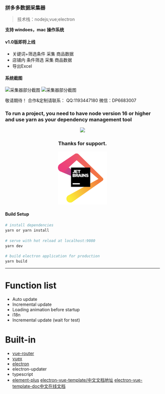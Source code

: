### 拼多多数据采集器

> 技术栈：nodejs;vue;electron

 **支持 windoes，mac 操作系统** 

#### v1.0版即将上线
- 关键词+筛选条件  采集 商品数据
- 店铺内 条件筛选  采集 商品数据
- 导出Excel

#### 系统截图

![采集器部分截图](https://zy-yusouu.oss-accelerate.aliyuncs.com/wp-content/uploads/2022/03/1648399275-2e8394b18cae5da.png)
![采集器部分截图](https://zy-yusouu.oss-accelerate.aliyuncs.com/wp-content/uploads/2022/03/1648433737-a64ad1378ca1d12.png)

敬请期待！
合作&定制请联系：
QQ:1193447180  微信：DP6683007





### To run a project, you need to have **node version 16** or higher and **use yarn as your dependency management tool**

<p align="center">
  <a href="https://github.com/umbrella22/electron-vue-template">
    <img src="https://github.com/umbrella22/electron-vue-template/actions/workflows/build-test.yml/badge.svg">
  </a>
</p>

<h3 align="center">Thanks for support.</h3>

<p align="center">
  <a href="https://www.jetbrains.com/?from=electron-vue-template" target="_blank">
    <img width="160px" src="https://github.com/umbrella22/MCsever/blob/master/jetbrains.png">
  </a>
</p>



#### Build Setup

``` bash
# install dependencies
yarn or yarn install

# serve with hot reload at localhost:9080
yarn dev

# build electron application for production
yarn build


```
---
# Function list

- Auto update
- Incremental update
- Loading animation before startup
- i18n
- Incremental update (wait for test)

# Built-in

- [vue-router](https://router.vuejs.org)
- [vuex](https://vuex.vuejs.org)
- [electron](http://www.electronjs.org/docs)
- electron-updater
- typescript
- [element-plus](https://element.eleme.cn/#/en-US)
[electron-vue-template/中文文档地址](https://github.com/umbrella22/electron-vue-template/blob/master/README_ZH.md)
[electron-vue-template-doc中文在线文档](https://umbrella22.github.io/electron-vue-template-doc/)